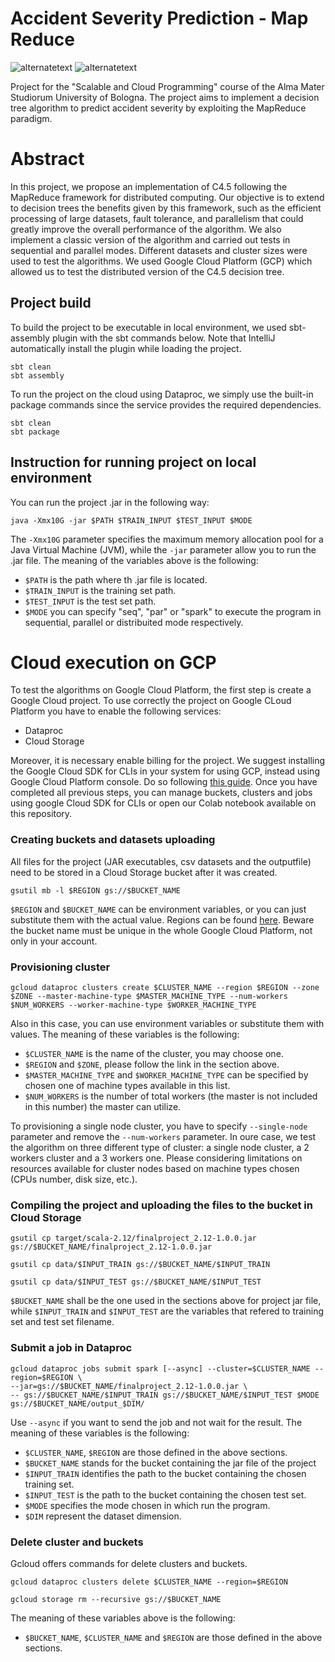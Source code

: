# Accident Severity Prediction - Map Reduce
<p>
  <img src="https://img.shields.io/badge/Scala-%202.12-green" alt="alternatetext">
  <img src="https://img.shields.io/badge/Spark-3.1.2-red" alt="alternatetext">
</p>

Project for the "Scalable and Cloud Programming" course of the Alma Mater Studiorum University of Bologna.
The project aims to implement a decision tree algorithm to predict accident severity by exploiting the MapReduce paradigm.

# Abstract
In this project, we propose an implementation of C4.5 following the MapReduce framework for distributed computing. Our objective is to extend to decision trees the benefits given by this framework, such as the efficient processing of large datasets, fault tolerance, and parallelism that could greatly improve the overall performance of the algorithm.
We also implement a classic version of the algorithm and carried out tests in sequential and parallel modes.
Different datasets and cluster sizes were used to test the algorithms.
We used Google Cloud Platform (GCP) which allowed us to test the distributed version of the C4.5 decision tree.

## Project build
To build the project to be executable in local environment, we used sbt-assembly plugin with the sbt commands below. Note that IntelliJ automatically install the plugin while loading the project.
```
sbt clean
sbt assembly
```
To run the project on the cloud using Dataproc, we simply use the built-in package commands since the service provides the required dependencies.
```
sbt clean
sbt package
```

## Instruction for running project on local environment
You can run the project .jar in the following way:
```
java -Xmx10G -jar $PATH $TRAIN_INPUT $TEST_INPUT $MODE
```
The `-Xmx10G` parameter specifies the maximum memory allocation pool for a Java Virtual Machine (JVM), while the `-jar` parameter allow you to run the .jar file.
The meaning of the variables above is the following:

- `$PATH` is the path where th .jar file is located.
- `$TRAIN_INPUT` is the training set path.
- `$TEST_INPUT` is the test set path.
- `$MODE` you can specify "seq", "par" or "spark" to execute the program in sequential, parallel or distribuited mode respectively.


# Cloud execution on GCP 

To test the algorithms on Google Cloud Platform, the first step is create a Google Cloud project.
To use correctly the project on Google CLoud Platform you have to enable the following services:

- Dataproc
- Cloud Storage

Moreover, it is necessary enable billing for the project.
We suggest installing the Google Cloud SDK for CLIs in your system for using GCP, instead using Google
Cloud Platform console. Do so following [this guide](https://cloud.google.com/sdk/docs/install).
Once you have completed all previous steps, you can manage buckets, clusters and jobs using google 
Cloud SDK for CLIs or open our Colab notebook available on this repository.

### Creating buckets and datasets uploading
All files for the project (JAR executables, csv datasets and the outputfile) need to be stored in a Cloud Storage bucket after it was created.
```
gsutil mb -l $REGION gs://$BUCKET_NAME
```
`$REGION` and `$BUCKET_NAME` can be environment variables, or you can just substitute them with the actual value.
Regions can be found [here](https://cloud.google.com/about/locations).
Beware the bucket name must be unique in the whole Google Cloud Platform, not only in your account.

### Provisioning cluster 
```
gcloud dataproc clusters create $CLUSTER_NAME --region $REGION --zone $ZONE --master-machine-type $MASTER_MACHINE_TYPE --num-workers $NUM_WORKERS --worker-machine-type $WORKER_MACHINE_TYPE
```

Also in this case, you can use environment variables or substitute them with values. The meaning of these variables is the following:

- `$CLUSTER_NAME` is the name of the cluster, you may choose one.
- `$REGION` and `$ZONE`, please follow the link in the section above.
- `$MASTER_MACHINE_TYPE` and `$WORKER_MACHINE_TYPE` can be specified by chosen one of machine types available in this list.
- `$NUM_WORKERS` is the number of total workers (the master is not included in this number) the master can utilize.

To provisioning a single node cluster, you have to specify `--single-node` parameter and remove the `--num-workers` parameter.
In oure case, we test the algorithm on three different type of cluster: a single node cluster, a 2 workers cluster and a 3 workers one.
Please considering limitations on resources available for cluster nodes based on machine types chosen (CPUs number, disk size, etc.).

### Compiling the project and uploading the files to the bucket in Cloud Storage
```
gsutil cp target/scala-2.12/finalproject_2.12-1.0.0.jar gs://$BUCKET_NAME/finalproject_2.12-1.0.0.jar
```
```
gsutil cp data/$INPUT_TRAIN gs://$BUCKET_NAME/$INPUT_TRAIN
```
```
gsutil cp data/$INPUT_TEST gs://$BUCKET_NAME/$INPUT_TEST
```
`$BUCKET_NAME` shall be the one used in the sections above for project jar file, while `$INPUT_TRAIN` and `$INPUT_TEST` are the variables that refered to training set and test set filename.

### Submit a job in Dataproc
```
gcloud dataproc jobs submit spark [--async] --cluster=$CLUSTER_NAME --region=$REGION \
--jar=gs://$BUCKET_NAME/finalproject_2.12-1.0.0.jar \
-- gs://$BUCKET_NAME/$INPUT_TRAIN gs://$BUCKET_NAME/$INPUT_TEST $MODE gs://$BUCKET_NAME/output_$DIM/
```
Use `--async` if you want to send the job and not wait for the result. The meaning of these variables is the following:
- `$CLUSTER_NAME`, `$REGION` are those defined in the above sections.
- `$BUCKET_NAME` stands for the bucket containing the jar file of the project
- `$INPUT_TRAIN` identifies the path to the bucket containing the chosen training set.
- `$INPUT_TEST` is the path to the bucket containing the chosen test set.
- `$MODE` specifies the mode chosen in which run the program.
- `$DIM` represent the dataset dimension.

### Delete cluster and buckets
Gcloud offers commands for delete clusters and buckets.
```
gcloud dataproc clusters delete $CLUSTER_NAME --region=$REGION
```

```
gcloud storage rm --recursive gs://$BUCKET_NAME
```
The meaning of these variables above is the following:
- `$BUCKET_NAME`, `$CLUSTER_NAME` and `$REGION` are those defined in the above sections.
